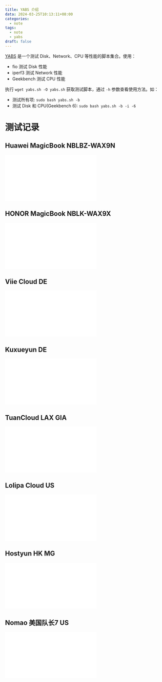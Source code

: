 ```yaml
---
title: YABS 介绍
data: 2024-03-25T10:13:11+08:00
categories:
  - note
tags:
  - note
  - yabs
draft: false
---
```

[YABS](https://github.com/masonr/yet-another-bench-script) 是一个测试 Disk、Network、CPU 等性能的脚本集合。使用：
- fio 测试 Disk 性能
- iperf3 测试 Network 性能
- Geekbench 测试 CPU 性能

<!--more-->

执行 `wget yabs.sh -O yabs.sh` 获取测试脚本，通过 `-h` 参数查看使用方法。如：
- 测试所有项: `sudo bash yabs.sh -b`
- 测试 Disk 和 CPU(Geekbench 6): `sudo bash yabs.sh -b -i -6`

# 测试记录
## Huawei MagicBook NBLBZ-WAX9N
![yabs___huawei-magicbook-nblbz-wax9n](yabs___huawei-magicbook-nblbz-wax9n.md)
## HONOR MagicBook NBLK-WAX9X
![yabs___honor-mgicbook-nblk-wax9x](yabs___honor-mgicbook-nblk-wax9x.md)
## Viie Cloud DE
![yabs___idc-viie-de](yabs___idc-viie-de.md)
## Kuxueyun DE
![yabs___idc-kuxueyun-de](yabs___idc-kuxueyun-de.md)
## TuanCloud LAX GIA
![yabs___idc-tuancloud-lax](yabs___idc-tuancloud-lax.md)
## Lolipa Cloud US
![yabs___idc-lolipa-us](yabs___idc-lolipa-us.md)
## Hostyun HK MG
![yabs___idc-hostyun-hk-mg](yabs___idc-hostyun-hk-mg.md)
## Nomao 美国队长7 US
![yabs___idc-nomao-us7](yabs___idc-nomao-us.md)
